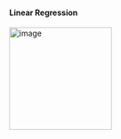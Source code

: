 #### Linear Regression 


<img width="184" alt="image" src="https://user-images.githubusercontent.com/62557225/189159878-eeb5da80-09d1-4d78-9c85-2329ae577ba9.png">



